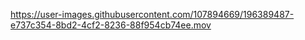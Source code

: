 

https://user-images.githubusercontent.com/107894669/196389487-e737c354-8bd2-4cf2-8236-88f954cb74ee.mov

